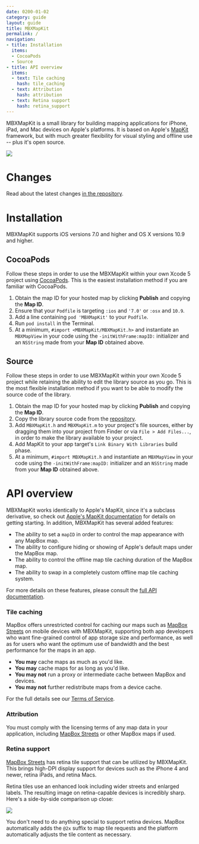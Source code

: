 ```yaml
---
date: 0200-01-02
category: guide
layout: guide
title: MBXMapKit
permalink: /
navigation:
- title: Installation
  items:
  - CocoaPods
  - Source
- title: API overview
  items:
  - text: Tile caching
    hash: tile_caching
  - text: Attribution
    hash: attribution
  - text: Retina support
    hash: retina_support
---
```

MBXMapKit is a small library for building mapping applications for iPhone, iPad, and Mac devices on Apple's platforms. It is based on Apple's [MapKit](https://developer.apple.com/library/ios/#documentation/MapKit/Reference/MapKit_Framework_Reference) framework, but with much greater flexibility for visual styling and offline use -- plus it's open source.

![](https://raw.github.com/mapbox/mbxmapkit/packaging/screenshot.png)

# Changes

Read about the latest changes [in the repository](https://github.com/mapbox/mbxmapkit/blob/master/CHANGELOG.md). 

# Installation

MBXMapKit supports iOS versions 7.0 and higher and OS X versions 10.9 and higher. 

## CocoaPods

Follow these steps in order to use the MBXMapKit within your own Xcode 5 project using [CocoaPods](http://cocoapods.org). This is the easiest installation method if you are familiar with CocoaPods. 

 1. Obtain the map ID for your hosted map by clicking **Publish** and copying the **Map ID**. 
 1. Ensure that your `Podfile` is targeting `:ios` and `'7.0'` or `:osx` and `10.9`.
 1. Add a line containing `pod 'MBXMapKit'` to your `Podfile`.
 1. Run `pod install` in the Terminal.
 1. At a minimum, `#import <MBXMapKit/MBXMapKit.h>` and instantiate an `MBXMapView` in your code using the `-initWithFrame:mapID:` initializer and an `NSString` made from your **Map ID** obtained above.

## Source

Follow these steps in order to use MBXMapKit within your own Xcode 5 project while retaining the ability to edit the library source as you go. This is the most flexible installation method if you want to be able to modify the source code of the library. 

 1. Obtain the map ID for your hosted map by clicking **Publish** and copying the **Map ID**. 
 1. Copy the library source code from the [repository](https://github.com/mapbox/mbxmapkit).
 1. Add `MBXMapKit.h` and `MBXMapKit.m` to your project's file sources, either by dragging them into your project from Finder or via `File > Add Files...`, in order to make the library available to your project. 
 1. Add MapKit to your app target's `Link Binary With Libraries` build phase.
 1. At a minimum, `#import MBXMapKit.h` and instantiate an `MBXMapView` in your code using the `-initWithFrame:mapID:` initializer and an `NSString` made from your **Map ID** obtained above.

# API overview

MBXMapKit works identically to Apple's MapKit, since it's a subclass derivative, so check out [Apple's MapKit documentation](https://developer.apple.com/library/ios/#documentation/MapKit/Reference/MapKit_Framework_Reference) for details on getting starting. In addition, MBXMapKit has several added features: 

 * The ability to set a `mapID` in order to control the map appearance with any MapBox map. 
 * The ability to configure hiding or showing of Apple's default maps under the MapBox map. 
 * The ability to control the offline map tile caching duration of the MapBox map. 
 * The ability to swap in a completely custom offline map tile caching system. 

For more details on these features, please consult the [full API documentation]({{site.baseurl}}/api). 

### Tile caching

MapBox offers unrestricted control for caching our maps such as [MapBox Streets](/maps) on mobile devices with MBXMapKit, supporting both app developers who want fine-grained control of app storage size and performance, as well as for users who want the optimum use of bandwidth and the best performance for the maps in an app.

- **You may** cache maps as much as you'd like.
- **You may** cache maps for as long as you'd like.
- **You may not** run a proxy or intermediate cache between MapBox and devices.
- **You may not** further redistribute maps from a device cache.

For the full details see our [Terms of Service](http://mapbox.com/tos).

### Attribution

You must comply with the licensing terms of any map data in your application, including [MapBox Streets](/help/#provide_proper_attribution_when_required) or other MapBox maps if used. 

### Retina support

[MapBox Streets](/maps) has retina tile support that can be utilized by MBXMapKit. This brings high-DPI display support for devices such as the iPhone 4 and newer, retina iPads, and retina Macs. 

Retina tiles use an enhanced look including wider streets and enlarged labels. The resulting image on retina-capable devices is incredibly sharp. Here's a side-by-side comparison up close:

<img src="https://farm9.staticflickr.com/8142/7210334896_64ac0b3788.jpg"/>

You don't need to do anything special to support retina devices. MapBox automatically adds the `@2x` suffix to map tile requests and the platform automatically adjusts the tile content as necessary. 